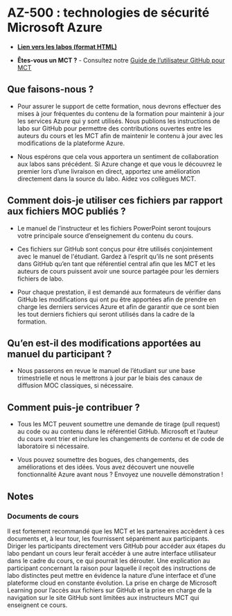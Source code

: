 # AZ-500 : technologies de sécurité Microsoft Azure

- **[Lien vers les labos (format HTML)](https://microsoftlearning.github.io/AZ500-AzureSecurityTechnologies/)**

- **Êtes-vous un MCT ?** - Consultez notre [Guide de l’utilisateur GitHub pour MCT](https://microsoftlearning.github.io/MCT-User-Guide/)

## Que faisons-nous ?

- Pour assurer le support de cette formation, nous devrons effectuer des mises à jour fréquentes du contenu de la formation pour maintenir à jour les services Azure qui y sont utilisés.  Nous publions les instructions de labo sur GitHub pour permettre des contributions ouvertes entre les auteurs du cours et les MCT afin de maintenir le contenu à jour avec les modifications de la plateforme Azure.

- Nous espérons que cela vous apportera un sentiment de collaboration aux labos sans précédent. Si Azure change et que vous le découvrez le premier lors d’une livraison en direct, apportez une amélioration directement dans la source du labo.  Aidez vos collègues MCT.

## Comment dois-je utiliser ces fichiers par rapport aux fichiers MOC publiés ?

- Le manuel de l’instructeur et les fichiers PowerPoint seront toujours votre principale source d’enseignement du contenu du cours.

- Ces fichiers sur GitHub sont conçus pour être utilisés conjointement avec le manuel de l'étudiant. Gardez à l’esprit qu’ils ne sont présents dans GitHub qu’en tant que référentiel central afin que les MCT et les auteurs de cours puissent avoir une source partagée pour les derniers fichiers de labo.

- Pour chaque prestation, il est demandé aux formateurs de vérifier dans GitHub les modifications qui ont pu être apportées afin de prendre en charge les derniers services Azure et afin de garantir que ce sont bien les tout derniers fichiers qui seront utilisés dans la cadre de la formation.

## Qu’en est-il des modifications apportées au manuel du participant ?

- Nous passerons en revue le manuel de l’étudiant sur une base trimestrielle et nous le mettrons à jour par le biais des canaux de diffusion MOC classiques, si nécessaire.

## Comment puis-je contribuer ?

- Tous les MCT peuvent soumettre une demande de tirage (pull request) au code ou au contenu dans le référentiel GitHub. Microsoft et l’auteur du cours vont trier et inclure les changements de contenu et de code de laboratoire si nécessaire.

- Vous pouvez soumettre des bogues, des changements, des améliorations et des idées.  Vous avez découvert une nouvelle fonctionnalité Azure avant nous ?  Envoyez une nouvelle démonstration !

## Notes

### Documents de cours

Il est fortement recommandé que les MCT et les partenaires accèdent à ces documents et, à leur tour, les fournissent séparément aux participants.  Diriger les participants directement vers GitHub pour accéder aux étapes du labo pendant un cours leur ferait accéder à une autre interface utilisateur dans le cadre du cours, ce qui pourrait les dérouter. Une explication au participant concernant la raison pour laquelle il reçoit des instructions de labo distinctes peut mettre en évidence la nature d’une interface et d’une plateforme cloud en constante évolution. La prise en charge de Microsoft Learning pour l’accès aux fichiers sur GitHub et la prise en charge de la navigation sur le site GitHub sont limitées aux instructeurs MCT qui enseignent ce cours.
